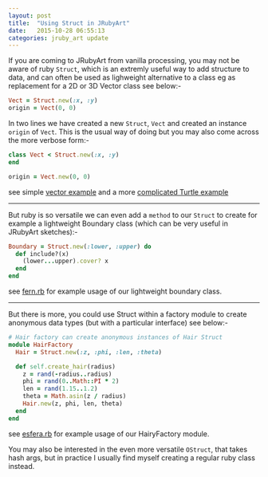 ```yaml
---
layout: post
title:  "Using Struct in JRubyArt"
date:   2015-10-28 06:55:13
categories: jruby_art update
---
```


If you are coming to JRubyArt from vanilla processing, you may not be aware of ruby `Struct`, which is an extremly useful way to add structure to data, and can often be used as lighweight alternative to a class eg as replacement for a 2D or 3D Vector class see below:-

```ruby
Vect = Struct.new(:x, :y)
origin = Vect(0, 0)
```

In two lines we have created a new `Struct`, `Vect` and created an instance `origin` of `Vect`. This is the usual way of doing but you may also come across the more verbose form:-

```ruby
class Vect < Struct.new(:x, :y)
end

origin = Vect.new(0, 0)
```

see simple [vector example][struct] and a more [complicated Turtle example][penrose]

----

But ruby is so versatile we can even add a `method` to our `Struct` to create for example a lightweight Boundary class (which can be very useful in JRubyArt sketches):-

```ruby
Boundary = Struct.new(:lower, :upper) do
  def include?(x)
    (lower...upper).cover? x
  end
end
```

see [fern.rb][fern] for example usage of our lightweight boundary class.


----

But there is more, you could use Struct within a factory module to create anonymous data types (but with a particular interface) see below:-
```ruby
# Hair factory can create anonymous instances of Hair Struct
module HairFactory
  Hair = Struct.new(:z, :phi, :len, :theta)

  def self.create_hair(radius)
    z = rand(-radius..radius)
    phi = rand(0..Math::PI * 2)
    len = rand(1.15..1.2)
    theta = Math.asin(z / radius)
    Hair.new(z, phi, len, theta)
  end
end
```

see [esfera.rb][esfera] for example usage of our HairyFactory module.

You may also be interested in the even more versatile `OStruct`, that takes hash args, but in practice I usually find myself creating a regular ruby class instead.

[esfera]:https://github.com/ruby-processing/JRubyArt-examples/blob/master/processing_app/demos/performance/esfera.rb
[struct]:https://github.com/ruby-processing/JRubyArt-examples/blob/master/processing_app/basics/objects/struct.rb
[penrose]:https://github.com/ruby-processing/JRubyArt-examples/blob/master/processing_app/topics/lsystems/penrose.rb
[fern]:https://github.com/ruby-processing/JRubyArt-examples/blob/master/contributed/fern.rb
